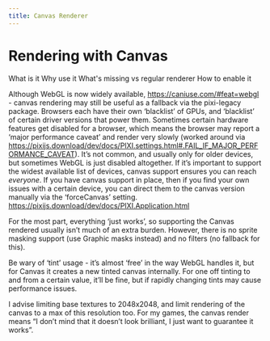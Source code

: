 ```yaml
---
title: Canvas Renderer
---
```

# Rendering with Canvas


What is it
Why use it
What's missing vs regular renderer
How to enable it


Although WebGL is now widely available, https://caniuse.com/#feat=webgl - canvas rendering may still be useful as a fallback via the pixi-legacy package. Browsers each have their own ‘blacklist’ of GPUs, and ‘blacklist’ of certain driver versions that power them. Sometimes certain hardware features get disabled for a browser, which means the browser may report a ‘major performance caveat’ and render very slowly (worked around via https://pixijs.download/dev/docs/PIXI.settings.html#.FAIL_IF_MAJOR_PERFORMANCE_CAVEAT). It’s not common, and usually only for older devices, but sometimes WebGL is just disabled altogether. If it’s important to support the widest available list of devices, canvas support ensures you can reach _everyone_. If you have canvas support in place, then  if you find your own issues with a certain device, you can direct them to the canvas version manually via the ‘forceCanvas’ setting. https://pixijs.download/dev/docs/PIXI.Application.html

For the most part, everything ‘just works’, so supporting the Canvas rendered usually isn’t much of an extra burden. However, there is no sprite masking support (use Graphic masks instead) and no filters (no fallback for this).

Be wary of ‘tint’ usage - it’s almost ‘free’ in the way WebGL handles it, but for Canvas it creates a new tinted canvas internally. For one off tinting to and from a certain value, it’ll be fine, but if rapidly changing tints may cause performance issues.

I advise limiting base textures to 2048x2048, and limit rendering of the canvas to a max of this resolution too. For my games, the canvas render means “I don’t mind that it doesn’t look brilliant, I just want to guarantee it works”. 
